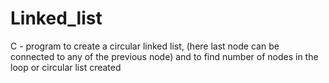 # Linked_list

C - program to create a circular linked list,
(here last node can be connected to any of the previous node)
and to find number of nodes in the loop or circular list created
